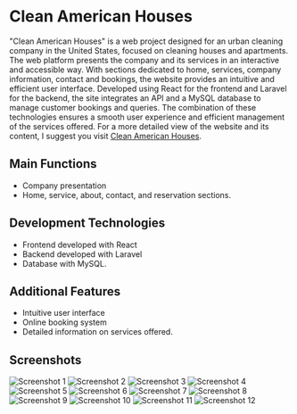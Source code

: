 # Clean American Houses

"Clean American Houses" is a web project designed for an urban cleaning company in the United States, focused on cleaning houses and apartments. The web platform presents the company and its services in an interactive and accessible way. With sections dedicated to home, services, company information, contact and bookings, the website provides an intuitive and efficient user interface. Developed using React for the frontend and Laravel for the backend, the site integrates an API and a MySQL database to manage customer bookings and queries. The combination of these technologies ensures a smooth user experience and efficient management of the services offered.
For a more detailed view of the website and its content, I suggest you visit [Clean American Houses](https://mycleanamericanhouses.com/).

## Main Functions

- Company presentation
- Home, service, about, contact, and reservation sections.

## Development Technologies

- Frontend developed with React
- Backend developed with Laravel
- Database with MySQL.

## Additional Features

- Intuitive user interface
- Online booking system
- Detailed information on services offered.

## Screenshots

![Screenshot 1](assets/ScreenShots/1.jpg)
![Screenshot 2](assets/ScreenShots/2.png)
![Screenshot 3](assets/ScreenShots/3.jpg)
![Screenshot 4](assets/ScreenShots/4.png)
![Screenshot 5](assets/ScreenShots/5.jpg)
![Screenshot 6](assets/ScreenShots/6.png)
![Screenshot 7](assets/ScreenShots/7.jpg)
![Screenshot 8](assets/ScreenShots/8.png)
![Screenshot 9](assets/ScreenShots/9.png)
![Screenshot 10](assets/ScreenShots/10.png)
![Screenshot 11](assets/ScreenShots/11.png)
![Screenshot 12](assets/ScreenShots/12.png)
